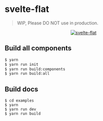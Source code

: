 # svelte-flat
> WIP, Please DO NOT use in production.

<p align="center">
  <a href="https://jikkai.github.io/svelte-flat/">
    <img alt="svelte-flat" src="https://github.com/jikkai/svelte-flat/raw/master/examples/src/assets/logo.png">
  </a>
</p>


## Build all components
```bash
$ yarn 
$ yarn run init
$ yarn run build:components
$ yarn run build:all
```

## Build docs
```
$ cd examples
$ yarn
$ yarn run dev
$ yarn run build
```